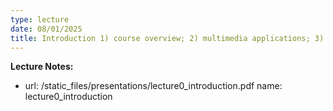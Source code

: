 ```yaml
---
type: lecture
date: 08/01/2025
title: Introduction 1) course overview; 2) multimedia applications; 3) media types; 4) challenges and research issues.
---
```

**Lecture Notes:**
- url: /static_files/presentations/lecture0_introduction.pdf
      name: lecture0_introduction